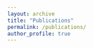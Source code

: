 ```yaml
---
layout: archive
title: "Publications"
permalink: /publications/
author_profile: true
---
```


<script src="//ajax.googleapis.com/ajax/libs/jquery/1.11.0/jquery.min.js"></script>
<script src="https://vincentlepetit.github.io/BibTex.js"></script>
<script src="https://vincentlepetit.github.io/custom_BibTex.js"></script>
<div class="publications"><div id="list_of_publications_here"></div></div>
<script> bibtex2html_bibfile("https://vincentlepetit.github.io/list_of_publications.bib", "list_of_publications_here") </script>
